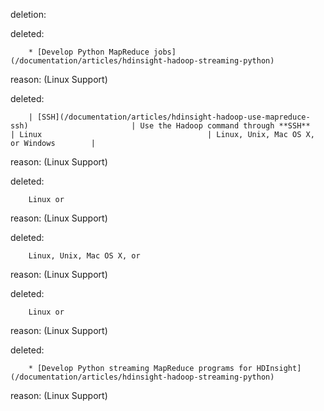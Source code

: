deletion:

deleted:

		* [Develop Python MapReduce jobs](/documentation/articles/hdinsight-hadoop-streaming-python)

reason: (Linux Support)

deleted:

		| [SSH](/documentation/articles/hdinsight-hadoop-use-mapreduce-ssh)                       | Use the Hadoop command through **SSH**                  | Linux                                     | Linux, Unix, Mac OS X, or Windows        |

reason: (Linux Support)

deleted:

		Linux or

reason: (Linux Support)

deleted:

		Linux, Unix, Mac OS X, or

reason: (Linux Support)

deleted:

		Linux or

reason: (Linux Support)

deleted:

		* [Develop Python streaming MapReduce programs for HDInsight](/documentation/articles/hdinsight-hadoop-streaming-python)

reason: (Linux Support)


